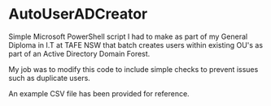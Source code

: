 # AutoUserADCreator

Simple Microsoft PowerShell script I had to make as part of my General Diploma in I.T at TAFE NSW that batch creates users within existing OU's as part of an Active Directory Domain Forest.

My job was to modify this code to include simple checks to prevent issues such as duplicate users.

An example CSV file has been provided for reference.
